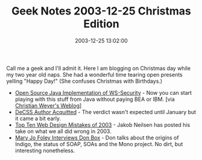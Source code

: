 ﻿---
layout: post
title: "Geek Notes 2003-12-25 Christmas Edition"
comments: false
date: 2003-12-25 13:02:00
categories:
 - Technology
subtext-id: cd2b9867-64ed-4bf7-92eb-472794955844
alias: /blog/Geek-Notes-2003-12-25-Christmas-Edition.aspx
---


Call me a geek and I'll admit it. Here I am blogging on Christmas day while my two year old naps. She had a wonderful time tearing open presents yelling "Happy Day!" (She confuses Christmas with Birthdays.) 

  * [Open Source Java Implementation of WS-Security](http://axis-wsse.sourceforge.net/#home) - Now you can start playing with this stuff from Java without paying BEA or IBM. [via [Christian Weyer's Weblog](http://weblogs.asp.net/cweyer/posts/45098.aspx)] 
  * [DeCSS Author Acquitted](http://www.aftenposten.no/english/local/article.jhtml?articleID=696330) - The verdict wasn't expected until January but it came a bit early. 
  * [Top Ten Web Design Mistakes of 2003](http://www.useit.com/alertbox/20031222.html) - Jakob Neilsen has posted his take on what we all did wrong in 2003. 
  * [Mary Jo Foley Interviews Don Box](http://www.microsoft-watch.com/article2/0,4248,1418556,00.asp) - Don talks about the origins of Indigo, the status of SOAP, SOAs and the Mono project. No dirt, but interesting nonetheless. 
